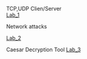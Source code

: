 TCP,UDP Clien/Server 		
[Lab_1](https://github.com/cristeav49/SI/tree/master/Lab_1)


Network attacks



[Lab_2](https://github.com/cristeav49/IPP/tree/master/Lab_2)




Caesar Decryption Tool
[Lab_3](https://github.com/cristeav49/IPP/tree/master/Lab_3) 

